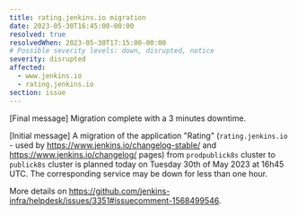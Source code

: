 ```yaml
---
title: rating.jenkins.io migration
date: 2023-05-30T16:45:00-00:00
resolved: true
resolvedWhen: 2023-05-30T17:15:00-00:00
# Possible severity levels: down, disrupted, notice
severity: disrupted
affected:
  - www.jenkins.io
  - rating.jenkins.io
section: issue
---
```


[Final message]
Migration complete with a 3 minutes downtime.

[Initial message]
A migration of the application "Rating" (`rating.jenkins.io` - used by <https://www.jenkins.io/changelog-stable/> and <https://www.jenkins.io/changelog/> pages) from `prodpublick8s` cluster to `publick8s` cluster is planned today on Tuesday 30th of May 2023 at 16h45 UTC.
The corresponding service may be down for less than one hour.

More details on <https://github.com/jenkins-infra/helpdesk/issues/3351#issuecomment-1568499546>.
